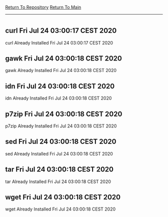 [Return To Repository](https://github.com/bast69/piholeparser/)
[Return To Main](https://github.com/bast69/piholeparser/blob/master/RecentRunLogs/Mainlog.md)
____________________________________
# 
## curl Fri Jul 24 03:00:17 CEST 2020
curl Already Installed Fri Jul 24 03:00:17 CEST 2020
## gawk Fri Jul 24 03:00:18 CEST 2020
gawk Already Installed Fri Jul 24 03:00:18 CEST 2020
## idn Fri Jul 24 03:00:18 CEST 2020
idn Already Installed Fri Jul 24 03:00:18 CEST 2020
## p7zip Fri Jul 24 03:00:18 CEST 2020
p7zip Already Installed Fri Jul 24 03:00:18 CEST 2020
## sed Fri Jul 24 03:00:18 CEST 2020
sed Already Installed Fri Jul 24 03:00:18 CEST 2020
## tar Fri Jul 24 03:00:18 CEST 2020
tar Already Installed Fri Jul 24 03:00:18 CEST 2020
## wget Fri Jul 24 03:00:18 CEST 2020
wget Already Installed Fri Jul 24 03:00:18 CEST 2020
